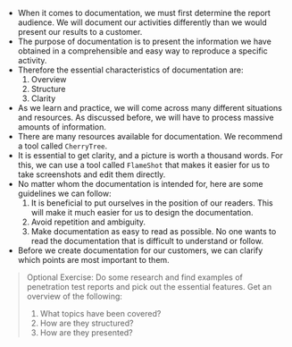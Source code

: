 - When it comes to documentation, we must first determine the report audience. We will document our activities differently than we would present our results to a customer. 
- The purpose of documentation is to present the information we have obtained in a comprehensible and easy way to reproduce a specific activity.
- Therefore the essential characteristics of documentation are:
	1. Overview
	2. Structure
	3. Clarity
- As we learn and practice, we will come across many different situations and resources. As discussed before, we will have to process massive amounts of information.
- There are many resources available for documentation. We recommend a tool called `CherryTree`.
- It is essential to get clarity, and a picture is worth a thousand words. For this, we can use a tool called `FlameShot` that makes it easier for us to take screenshots and edit them directly.
- No matter whom the documentation is intended for, here are some guidelines we can follow:
	1. It is beneficial to put ourselves in the position of our readers. This will make it much easier for us to design the documentation.
	2. Avoid repetition and ambiguity.
	3. Make documentation as easy to read as possible. No one wants to read the documentation that is difficult to understand or follow.
- Before we create documentation for our customers, we can clarify which points are most important to them.

> Optional Exercise:
> Do some research and find examples of penetration test reports and pick out the essential features. Get an overview of the following:
> 
> 1) What topics have been covered?  
> 2) How are they structured?  
> 3) How are they presented?